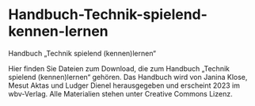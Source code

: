 # Handbuch-Technik-spielend-kennen-lernen
Handbuch „Technik spielend (kennen)lernen“

Hier finden Sie Dateien zum Download, die zum Handbuch „Technik spielend (kennen)lernen“ gehören. Das Handbuch wird von Janina Klose, Mesut Aktas und Ludger Dienel herausgegeben und erscheint 2023 im wbv-Verlag. Alle Materialien stehen unter Creative Commons Lizenz.
